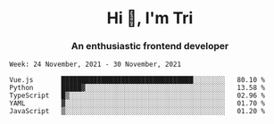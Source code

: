 <h1 align="center">Hi 👋, I'm Tri</h1>
<h3 align="center">An enthusiastic frontend developer</h3>

<!--START_SECTION:waka-->
```text
Week: 24 November, 2021 - 30 November, 2021

Vue.js       █████████████████████████████████░░░░░░░░   80.10 % 
Python       █████▓░░░░░░░░░░░░░░░░░░░░░░░░░░░░░░░░░░░   13.58 % 
TypeScript   █▒░░░░░░░░░░░░░░░░░░░░░░░░░░░░░░░░░░░░░░░   02.96 % 
YAML         ▓░░░░░░░░░░░░░░░░░░░░░░░░░░░░░░░░░░░░░░░░   01.70 % 
JavaScript   ▒░░░░░░░░░░░░░░░░░░░░░░░░░░░░░░░░░░░░░░░░   01.20 % 
```
<!--END_SECTION:waka-->
